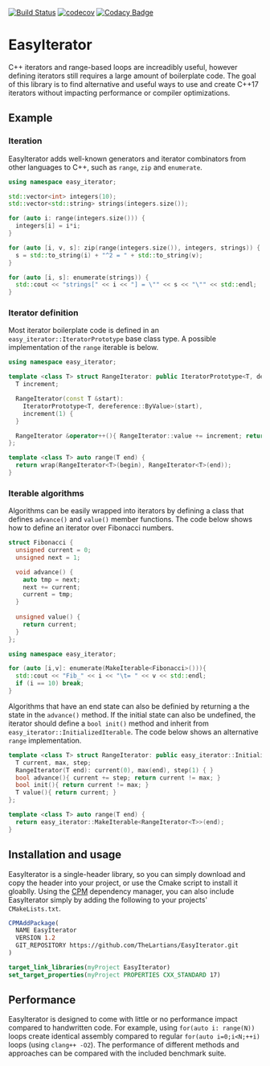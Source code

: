 [![Build Status](https://travis-ci.com/TheLartians/EasyIterator.svg?branch=master)](https://travis-ci.com/TheLartians/EasyIterator)
[![codecov](https://codecov.io/gh/TheLartians/EasyIterator/branch/master/graph/badge.svg)](https://codecov.io/gh/TheLartians/EasyIterator)
[![Codacy Badge](https://api.codacy.com/project/badge/Grade/eda53bd4cfa84a91b10cf814ed0eb04c)](https://www.codacy.com/app/TheLartians/EasyIterator?utm_source=github.com&amp;utm_medium=referral&amp;utm_content=TheLartians/EasyIterator&amp;utm_campaign=Badge_Grade)

# EasyIterator

C++ iterators and range-based loops are increadibly useful, however defining iterators still requires a large amount of boilerplate code.
The goal of this library is to find alternative and useful ways to use and create C++17 iterators without impacting performance or compiler optimizations.

## Example

### Iteration

EasyIterator adds well-known generators and iterator combinators from other languages to C++, such as `range`, `zip` and `enumerate`. 

```cpp
using namespace easy_iterator;

std::vector<int> integers(10);
std::vector<std::string> strings(integers.size());

for (auto i: range(integers.size())) {
  integers[i] = i*i;
}

for (auto [i, v, s]: zip(range(integers.size()), integers, strings)) {
  s = std::to_string(i) + "^2 = " + std::to_string(v);
}

for (auto [i, s]: enumerate(strings)) {
  std::cout << "strings[" << i << "] = \"" << s << "\"" << std::endl;
}
```

### Iterator definition

Most iterator boilerplate code is defined in an `easy_iterator::IteratorPrototype` base class type.
A possible implementation of the `range` iterable is below.

```cpp
using namespace easy_iterator;

template <class T> struct RangeIterator: public IteratorPrototype<T, dereference::ByValue> {
  T increment;

  RangeIterator(const T &start):
    IteratorPrototype<T, dereference::ByValue>(start),
    increment(1) {
  }

  RangeIterator &operator++(){ RangeIterator::value += increment; return *this; }
};

template <class T> auto range(T end) {
  return wrap(RangeIterator<T>(begin), RangeIterator<T>(end));
}
```

### Iterable algorithms

Algorithms can be easily wrapped into iterators by defining a class that defines `advance()` and `value()` member functions. The code below shows how to define an iterator over Fibonacci numbers.

```cpp
struct Fibonacci {
  unsigned current = 0;
  unsigned next = 1;

  void advance() {
    auto tmp = next;
    next += current;
    current = tmp;
  }
  
  unsigned value() {
    return current;
  }
};

using namespace easy_iterator;

for (auto [i,v]: enumerate(MakeIterable<Fibonacci>())){
  std::cout << "Fib_" << i << "\t= " << v << std::endl;
  if (i == 10) break;
}
```

Algorithms that have an end state can also be definied by returning a the state in the `advance()` method. If the initial state can also be undefined, the iterator should define a `bool init()` method and inherit from `easy_iterator::InitializedIterable`. The code below shows an alternative `range` implementation.

```cpp
template <class T> struct RangeIterator: public easy_iterator::InitializedIterable {
  T current, max, step;
  RangeIterator(T end): current(0), max(end), step(1) { }
  bool advance(){ current += step; return current != max; }
  bool init(){ return current != max; }
  T value(){ return current; }
};

template <class T> auto range(T end) {
  return easy_iterator::MakeIterable<RangeIterator<T>>(end);
}
```

## Installation and usage

EasyIterator is a single-header library, so you can simply download and copy the header into your project, or use the Cmake script to install it gloablly.
Using the [CPM](https://github.com/TheLartians/CPM) dependency manager, you can also include EasyIterator simply by adding the following to your projects' `CMakeLists.txt`.

```cmake
CPMAddPackage(
  NAME EasyIterator
  VERSION 1.2
  GIT_REPOSITORY https://github.com/TheLartians/EasyIterator.git
)

target_link_libraries(myProject EasyIterator)            
set_target_properties(myProject PROPERTIES CXX_STANDARD 17)        
```

## Performance

EasyIterator is designed to come with little or no performance impact compared to handwritten code. For example, using `for(auto i: range(N))` loops create identical assembly compared to regular `for(auto i=0;i<N;++i)` loops (using `clang++ -O2`).
The performance of different methods and approaches can be compared with the included benchmark suite. 
